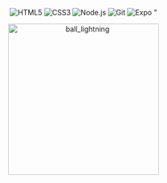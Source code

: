 <p align="center">
  <img src="https://img.shields.io/badge/HTML5-%23E34F26.svg?style=for-the-badge&logo=html5&logoColor=white" alt="HTML5" />
  <img src="https://img.shields.io/badge/CSS3-%231572B6.svg?style=for-the-badge&logo=css3&logoColor=white" alt="CSS3" />
  <img src="https://img.shields.io/badge/Node.js-%23339933.svg?style=for-the-badge&logo=node.js&logoColor=white" alt="Node.js" />
  <img src="https://img.shields.io/badge/Git-%23F05032.svg?style=for-the-badge&logo=git&logoColor=white" alt="Git" />
  <img src="https://img.shields.io/badge/Expo-323330?style=for-the-badge&logo=expo&logoColor=white" alt="Expo" />
"
</p>



<p align="center">
  <img src="https://github.com/user-attachments/assets/3a24e05b-b6cf-4188-986d-7899cf553ee9" width="300" alt="ball_lightning">
</p>
